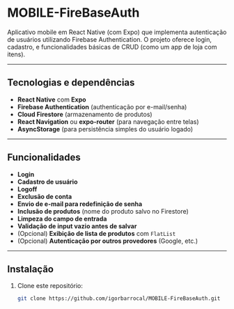 # MOBILE-FireBaseAuth

Aplicativo mobile em React Native (com Expo) que implementa autenticação de usuários utilizando Firebase Authentication. O projeto oferece login, cadastro, e funcionalidades básicas de CRUD (como um app de loja com itens).

---

##  Tecnologias e dependências

- **React Native** com **Expo**
- **Firebase Authentication** (authenticação por e-mail/senha)
- **Cloud Firestore** (armazenamento de produtos)
- **React Navigation** ou **expo-router** (para navegação entre telas)
- **AsyncStorage** (para persistência simples do usuário logado)

---

##  Funcionalidades

- **Login**
- **Cadastro de usuário**
- **Logoff**
- **Exclusão de conta**
- **Envio de e-mail para redefinição de senha**
- **Inclusão de produtos** (nome do produto salvo no Firestore)
- **Limpeza do campo de entrada**
- **Validação de input vazio antes de salvar**
- (Opcional) **Exibição de lista de produtos** com `FlatList`
- (Opcional) **Autenticação por outros provedores** (Google, etc.)

---

##  Instalação

1. Clone este repositório:
   ```bash
   git clone https://github.com/igorbarrocal/MOBILE-FireBaseAuth.git
